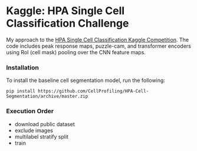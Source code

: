 # Kaggle: HPA Single Cell Classification Challenge

My approach to the [HPA Single Cell Classification Kaggle Competition](https://www.kaggle.com/c/hpa-single-cell-image-classification). The code includes peak response maps, puzzle-cam, and transformer encoders using RoI (cell mask) pooling over the CNN feature maps.

### Installation
To install the baseline cell segmentation model, run the following:
```
pip install https://github.com/CellProfiling/HPA-Cell-Segmentation/archive/master.zip
```

### Execution Order
- download public dataset
- exclude images
- multilabel stratify split
- train
